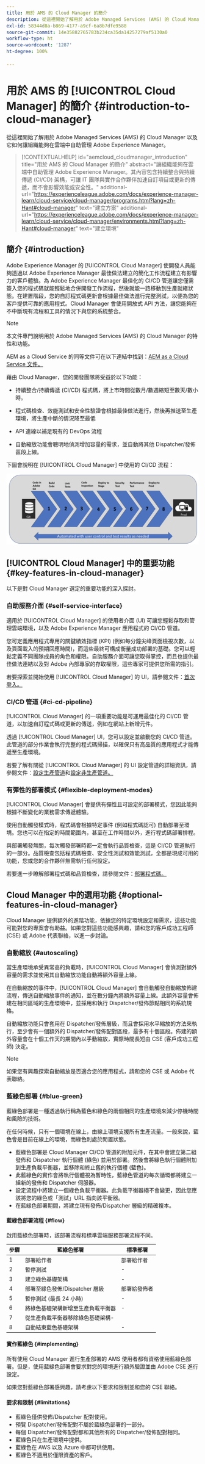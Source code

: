 ```yaml
---
title: 用於 AMS 的 Cloud Manager 的簡介
description: 從這裡開始了解用於 Adobe​ Managed Services (AMS) 的 Cloud Manager 以及它如何讓組織能夠在雲端中自助管理 Adobe​ Experience Manager。
exl-id: 58344d8a-b869-4177-a9cf-6a8b7dfe9588
source-git-commit: 14e35882765783b234ca35da14257279af5130a0
workflow-type: ht
source-wordcount: '1287'
ht-degree: 100%

---
```



# 用於 AMS 的 [!UICONTROL Cloud Manager] 的簡介 {#introduction-to-cloud-manager}

從這裡開始了解用於 Adobe&#x200B; Managed Services (AMS) 的 Cloud Manager 以及它如何讓組織能夠在雲端中自助管理 Adobe&#x200B; Experience Manager。

>[!CONTEXTUALHELP]
>id="aemcloud_cloudmanager_introduction"
>title="用於 AMS 的 Cloud Manager 的簡介"
>abstract="讓組織能夠在雲端中自助管理 Adobe Experience Manager。其內容包含持續整合與持續傳遞 (CI/CD) 架構，可讓 IT 團隊與實作合作夥伴加速自訂項目或更新的傳遞，而不會影響效能或安全性。"
>additional-url="https://experienceleague.adobe.com/docs/experience-manager-learn/cloud-service/cloud-manager/programs.html?lang=zh-Hant#cloud-manager" text="建立方案"
>additional-url="https://experienceleague.adobe.com/docs/experience-manager-learn/cloud-service/cloud-manager/environments.html?lang=zh-Hant#cloud-manager" text="建立環境"

## 簡介 {#introduction}

Adobe Experience Manager 的 [!UICONTROL Cloud Manager] 使開發人員能夠透過以 Adob&#x200B;&#x200B;e Experience Manager 最佳做法建立的簡化工作流程建立有影響力的客戶體驗。為 Adob&#x200B;&#x200B;e Experience Manager 最佳化的 CI/CD 管道讓您僅需簽入您的程式碼就能輕鬆地合併開發工作流程，然後就能一路移動到生產就緒狀態。在建置階段，您的自訂程式碼更新會根據最佳做法進行完整測試，以便為您的客戶提供可靠的應用程式。Cloud Manager 會使用開放式 API 方法，讓您能夠在不中斷現有流程和工具的情況下與您的系統整合。

>[!NOTE]
>
>本文件專門說明用於 Adob&#x200B;&#x200B;e Managed Services (AMS) 的 Cloud Manager 的特性和功能。
>
>AEM as a Cloud Service 的同等文件可在以下連結中找到：[AEM as a Cloud Service 文件。](https://experienceleague.adobe.com/docs/experience-manager-cloud-service/content/implementing/home.html)

藉由 Cloud Manager，您的開發團隊將受益於以下功能：

* 持續整合/持續傳遞 (CI/CD) 程式碼，將上市時間從數月/數週縮短至數天/數小時。

* 程式碼檢查、效能測試和安全性驗證會根據最佳做法進行，然後再推送至生產環境，將生產中斷的情況降至最低

* API 連線以補足現有的 DevOps 流程

* 自動縮放功能會聰明地偵測增加容量的需求，並自動將其他 Dispatcher/發佈區段上線。

下圖會說明在 [!UICONTROL Cloud Manager] 中使用的 CI/CD 流程：

![CI/CD 流程](/help/assets/screen_shot_2018-05-12at73843pm.png)

## [!UICONTROL Cloud Manager] 中的重要功能  {#key-features-in-cloud-manager}

以下是對 Cloud Manager 選定的重要功能的深入探討。

### 自助服務介面 {#self-service-interface}

適用於 [!UICONTROL Cloud Manager] 的使用者介面 (UI) 可讓您輕鬆存取和管理雲端環境，以及 Adobe Experience Manager 應用程式的 CI/CD 管道。

您可定義應用程式專用的關鍵績效指標 (KPI) (例如每分鐘尖峰頁面檢視次數，以及頁面載入的預期回應時間)，而這些最終可構成衡量成功部署的基礎。您可以輕鬆定義不同團隊成員的角色和權限。自助服務介面可讓您取得掌控，而且也提供最佳做法連結以及對 Adobe 內部專家的存取權限，這些專家可提供您所需的指引。

若要探索並開始使用 [!UICONTROL Cloud Manager] 的 UI，請參閱文件：[首次登入。](/help/getting-started/first-time-login.md)

### CI/CD 管道 {#ci-cd-pipeline}

[!UICONTROL Cloud Manager] 的一項重要功能是可運用最佳化的 CI/CD 管道，以加速自訂程式碼或更新的傳送，例如在網站上新增元件。

透過 [!UICONTROL Cloud Manager] UI，您可以設定並啟動您的 CI/CD 管道。此管道的部分作業會執行完整的程式碼掃描，以確保只有高品質的應用程式才能傳遞至生產環境。

若要了解有關從 [!UICONTROL Cloud Manager] 的 UI 設定管道的詳細資訊，請參閱文件：[設定生產管道](/help/using/production-pipelines.md)和[設定非生產管道。](/help/using/non-production-pipelines.md)

### 有彈性的部署模式 {#flexible-deployment-modes}

[!UICONTROL Cloud Manager] 會提供有彈性且可設定的部署模式，您因此能夠根據不斷變化的業務需求傳遞體驗。

使用自動觸發模式時，程式碼會根據特定事件 (例如程式碼認可) 自動部署至環境。您也可以在指定的時間範圍內，甚至在工作時間以外，進行程式碼部署排程。

與部署觸發無關，每次觸發部署時都一定會執行品質檢查，這是 CI/CD 管道執行的一部分。品質檢查包括程式碼檢查、安全性測試和效能測試，全都是現成可用的功能，您或您的合作夥伴無需執行任何設定。

若要進一步瞭解部署程式碼和品質檢查，請參閱文件：[部署程式碼。](/help/using/code-deployment.md)

## Cloud Manager 中的選用功能 {#optional-features-in-cloud-manager}

Cloud Manager 提供額外的進階功能，依據您的特定環境設定和需求，這些功能可能對您的專案會有助益。如果您對這些功能感興趣，請和您的客戶成功工程師 (CSE) 或 Adob&#x200B;&#x200B;e 代表聯絡，以進一步討論。

### 自動縮放 {#autoscaling}

當生產環境承受異常高的負載時，[!UICONTROL Cloud Manager] 會偵測對額外容量的需求並使用其自動縮放功能自動將額外容量上線。

在自動縮放的事件中，[!UICONTROL Cloud Manager] 會自動觸發自動縮放佈建流程，傳送自動縮放事件的通知，並在數分鐘內將額外容量上線。此額外容量會佈建在相同區域的生產環境中，並採用和執行 Dispatcher/發佈節點相同的系統規格。

自動縮放功能只會套用在 Dispatcher/發佈層級，而且會採用水平縮放的方法來執行，至少會有一個額外的 Dispatcher/發佈配對區段，最多有十個區段。佈建的額外容量會在十個工作天的期間內以手動縮放，實際時間長短由 CSE (客戶成功工程師) 決定。

>[!NOTE]
>
>如果您有興趣探索自動縮放是否適合您的應用程式，請和您的 CSE 或 Adob&#x200B;&#x200B;e 代表聯絡。

### 藍綠色部署 {#blue-green}

藍綠色部署是一種透過執行稱為藍色和綠色的兩個相同的生產環境來減少停機時間和風險的技術。

在任何時候，只有一個環境在線上，由線上環境支援所有生產流量。一般來說，藍色會是目前在線上的環境，而綠色則處於閒置狀態。

* 藍綠色部署是 Cloud Manager CI/CD 管道的附加元件，在其中會建立第二組發佈和 Dispatcher 執行個體 (綠色) 並用於部署。然後會將綠色執行個體附加到生產負載平衡器，並移除和終止舊的執行個體 (藍色)。
* 此藍綠色的實作會將執行個體視為暫時性，藍綠色管道的每次循環都將建立一組新的發佈和 Dispatcher 伺服器。
* 設定流程中將建立一個綠色負載平衡器。此負載平衡器絕不會變更，因此您應該將您的綠色或「測試」URL 指向該平衡器。
* 在藍綠色部署期間，將建立現有發佈/Dispatcher 層級的精確複本。

#### 藍綠色部署流程 {#flow}

啟用藍綠色部署時，該部署流程和標準雲端服務部署流程不同。

| 步驟 | 藍綠色部署 | 標準部署 |
|---|---|---|
| 1 | 部署給作者 | 部署給作者 |
| 2 | 暫停測試 | - |
| 3 | 建立綠色基礎架構 | - |
| 4 | 部署至綠色發佈/Dispatcher 層級 | 部署給發佈者 |
| 5 | 暫停測試 (最長 24 小時) | - |
| 6 | 將綠色基礎架構新增至生產負載平衡器 | - |
| 7 | 從生產負載平衡器移除綠色基礎架構- |
| 8 | 自動結束藍色基礎架構 | - |

#### 實作藍綠色 {#implementing}

所有使用 Cloud Manager 進行生產部署的 AMS 使用者都有資格使用藍綠色部署。但是，使用藍綠色部署會要求對您的環境進行額外驗證並由 Adob&#x200B;&#x200B;e CSE 進行設定。

如果您對藍綠色部署感興趣，請考慮以下要求和限制並和您的 CSE 聯絡。

#### 要求和限制 {#limitations}

* 藍綠色僅供發佈/Dispatcher 配對使用。
* 預覽 Dispatcher/發佈配對不屬於藍綠色部署的一部分。
* 每個 Dispatcher/發佈配對都和其他所有的 Dispatcher/發佈配對相同。
* 藍綠色只在生產環境中提供。
* 藍綠色在 AWS 以及 Azure 中都可供使用。
* 藍綠色不適用於僅限資產的客戶。
